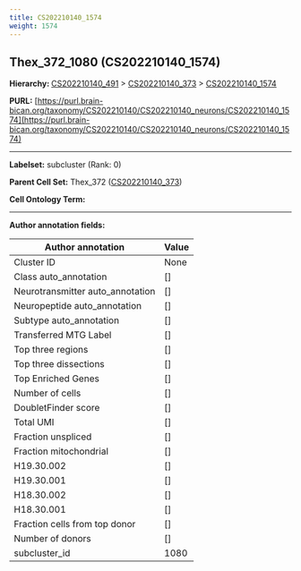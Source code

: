 ```yaml
---
title: CS202210140_1574
weight: 1574
---
```

## Thex_372_1080 (CS202210140_1574)
<b>Hierarchy: </b>
[CS202210140_491](../CS202210140_491) >
[CS202210140_373](../CS202210140_373) >
[CS202210140_1574](../CS202210140_1574)

**PURL:** [https://purl.brain-bican.org/taxonomy/CS202210140/CS202210140_neurons/CS202210140_1574](https://purl.brain-bican.org/taxonomy/CS202210140/CS202210140_neurons/CS202210140_1574)

---


**Labelset:** subcluster (Rank: 0)

**Parent Cell Set:** Thex_372 ([CS202210140_373](../CS202210140_373))



**Cell Ontology Term:** 

[MARKER GENES.]: #


---

[TRANSFERRED ANNOTATIONS.]: #


[AUTHOR ANNOTATION FIELDS.]: #


**Author annotation fields:**

| Author annotation | Value |
|-------------------|-------|
|Cluster ID|None|
|Class auto_annotation|[]|
|Neurotransmitter auto_annotation|[]|
|Neuropeptide auto_annotation|[]|
|Subtype auto_annotation|[]|
|Transferred MTG Label|[]|
|Top three regions|[]|
|Top three dissections|[]|
|Top Enriched Genes|[]|
|Number of cells|[]|
|DoubletFinder score|[]|
|Total UMI|[]|
|Fraction unspliced|[]|
|Fraction mitochondrial|[]|
|H19.30.002|[]|
|H19.30.001|[]|
|H18.30.002|[]|
|H18.30.001|[]|
|Fraction cells from top donor|[]|
|Number of donors|[]|
|subcluster_id|1080|
